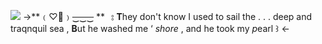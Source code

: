 ![](https://media.discordapp.net/attachments/776580228272619555/1072544309162823750/IMG_9027.jpg)
->**﹙♡⃕﹚~~‿‿‿~~ **⠀⦂ **T**hey don't know I used to sail the . . .
deep and traqnquil sea , **B**ut he washed me ‘
 *shore* , and he took my *p*earl ꒱ <-